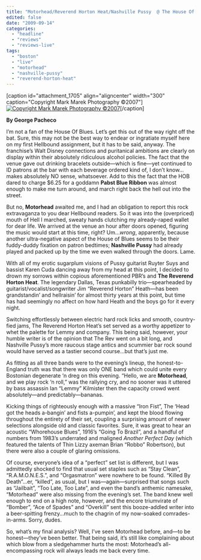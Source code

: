 ```yaml
---
title: "Motorhead/Reverend Horton Heat/Nashville Pussy  @ The House Of Blues, Boston, MA., September 6th, 2009"
edited: false
date: "2009-09-14"
categories:
  - "headline"
  - "reviews"
  - "reviews-live"
tags:
  - "boston"
  - "live"
  - "motorhead"
  - "nashville-pussy"
  - "reverend-horton-heat"
---
```


\[caption id="attachment\_1705" align="aligncenter" width="300" caption="Copyright Mark Marek Photography ©2007"\][![Copyright Mark Marek Photography ©2007](http://www.hellbound.ca/wp-content/uploads/2009/09/Motorhead-03-300x199.jpg "Motorhead-03")](http://www.hellbound.ca/wp-content/uploads/2009/09/Motorhead-03.jpg)\[/caption\]

**By George Pacheco**

I’m not a fan of the House Of Blues. Let’s get this out of the way right off the bat. Sure, this may not be the best way to endear or ingratiate myself here on my first Hellbound assignment, but it has to be said, anyway. The franchise’s Walt Disney connections and puritanical ambitions are clearly on display within their absolutely ridiculous alcohol policies. The fact that the venue gave out drinking bracelets outside—which is fine—yet continued to ID patrons at the bar with each beverage ordered kind of, I don’t know…makes absolutely NO sense, whatsoever. Add to this the fact that the HOB dared to charge $6.25 for a goddamn **Pabst Blue Ribbon** was almost enough to make me turn around, and march right back the hell out into the street.

But no, **Motorhead** awaited me, and I had an obligation to report this rock extravaganza to you dear Hellbound readers. So it was into the (overpriced) mouth of Hell I marched, sweaty hands clutching my already-raped wallet for dear life. We arrived at the venue an hour after doors opened, figuring the music would start at this time, right? Um…_wrong_, apparently, because another ultra-negative aspect of the House of Blues seems to be their fuddy-duddy fixation on patron bedtimes; **Nashville Pussy** had already played and packed up by the time we even walked through the doors. Lame.

With all of my erotic sugarplum visions of Pussy guitarist Ruyter Suys and bassist Karen Cuda dancing away from my head at this point, I decided to drown my sorrows within copious aforementioned PBR’s and **The Reverend Horton Heat**. The legendary Dallas, Texas punkabilly trio—spearheaded by guitarist/vocalist/songwriter Jim “Reverend Horton” Heath—has been grandstandin’ and hellraisin’ for almost thirty years at this point, but time has had seemingly no affect on how hard Heath and the boys go for it every night.

Switching effortlessly between electric hard rock licks and smooth, country-fied jams, The Reverend Horton Heat’s set served as a worthy appetizer to whet the palette for Lemmy and company. This being said, however, your humble writer is of the opinion that The Rev went on a bit long, and Nashville Pussy’s more raucous stage antics and scummier bar rock sound would have served as a tastier second course…but that’s just me.

As fitting as all three bands were to the evening’s lineup, the honest-to-England truth was that there was only ONE band which could unite every Bostonian degenerate ‘n dreg on this evening. “Hello, we are **Motorhead**, and we play rock ‘n roll,” was the rallying cry, and no sooner was it uttered by bass assassin Ian “Lemmy” Kilmister then the capacity crowd went absolutely—and predictably—bananas.

Kicking things of righteously enough with a massive “Iron Fist”, The ‘Head got the heads a-bangin’ and fists a-pumpin’, and kept the blood flowing throughout the entirety of their set, coupling a surprising amount of newer selections alongside old and classic favorites. Sure, it was great to hear an acoustic “Whorehouse Blues”, 1916’s “Going To Brazil”, and a handful of numbers from 1983’s underrated and maligned _Another Perfect Day_ (which featured the talents of Thin Lizzy axeman Brian “Robbo” Robertson), but there were also a couple of glaring omissions.

Of course, everyone’s idea of a “perfect” set list is different, but I was admittedly shocked to find that usual set staples such as “Stay Clean”, “R.A.M.O.N.E.S.”, and “Orgasmatron” were nowhere to be found. “Killed By Death”…er, “killed”, as usual, but I was—again—surprised that songs such as “Jailbait”, “Too Late, Too Late”, and even the band’s anthemic namesake, “Motorhead” were also missing from the evening’s set. The band knew well enough to end on a high note, however, and the encore triumvirate of “Bomber”, “Ace of Spades” and “Overkill” sent this booze-addled writer into a beer-spitting frenzy…much to the chagrin of my now-soaked comrades-in-arms. Sorry, dudes.

So, what’s my final analysis? Well, I’ve seen Motorhead before, and—to be honest—they’ve been better. That being said, it’s still like complaining about which blow from a sledgehammer hurts the most: Motorhead’s all-encompassing rock will always leads me back every time.
